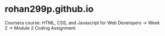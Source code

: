 # rohan299p.github.io
Coursera course: HTML, CSS, and Javascript for Web Developers -> Week 2 -> Module 2 Coding Assignment
